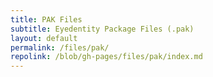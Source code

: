 ```yaml
---
title: PAK Files
subtitle: Eyedentity Package Files (.pak)
layout: default
permalink: /files/pak/
repolink: /blob/gh-pages/files/pak/index.md
---
```

